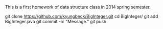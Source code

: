 This is a first homework of data structure class in 2014 spring semester.

git clone https://github.com/kyungbeck/BigInteger.git
cd BigInteger/
git add BigInteger.java
git commit -m "Message."
git push